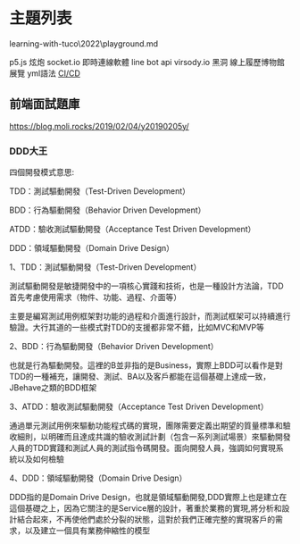 # 主題列表

learning-with-tuco\2022\playground.md

p5.js 炫炮
socket.io 即時連線軟體
line bot api
virsody.io 黑洞 線上履歷博物館展覽
yml語法 
[CI/CD](https://youtu.be/sqrKB1yuAek)



## 前端面試題庫
https://blog.moli.rocks/2019/02/04/y20190205y/


### DDD大王

四個開發模式意思:

TDD：測試驅動開發（Test-Driven Development）

BDD：行為驅動開發（Behavior Driven Development）

ATDD：驗收測試驅動開發（Acceptance Test Driven Development）

DDD：領域驅動開發（Domain
Drive Design）



1、TDD：測試驅動開發（Test-Driven
Development）

測試驅動開發是敏捷開發中的一項核心實踐和技術，也是一種設計方法論，TDD首先考慮使用需求（物件、功能、過程、介面等）

主要是編寫測試用例框架對功能的過程和介面進行設計，而測試框架可以持續進行驗證。大行其道的一些模式對TDD的支援都非常不錯，比如MVC和MVP等

2、BDD：行為驅動開發（Behavior
Driven Development）

也就是行為驅動開發。這裡的B並非指的是Business，實際上BDD可以看作是對TDD的一種補充，讓開發、測試、BA以及客戶都能在這個基礎上達成一致，JBehave之類的BDD框架

3、ATDD：驗收測試驅動開發（Acceptance
Test Driven Development）

通過單元測試用例來驅動功能程式碼的實現，團隊需要定義出期望的質量標準和驗收細則，以明確而且達成共識的驗收測試計劃（包含一系列測試場景）來驅動開發人員的TDD實踐和測試人員的測試指令碼開發。面向開發人員，強調如何實現系統以及如何檢驗

4、DDD：領域驅動開發（Domain
Drive Design）

DDD指的是Domain
Drive Design，也就是領域驅動開發,DDD實際上也是建立在這個基礎之上，因為它關注的是Service層的設計，著重於業務的實現,將分析和設計結合起來，不再使他們處於分裂的狀態，這對於我們正確完整的實現客戶的需求，以及建立一個具有業務伸縮性的模型